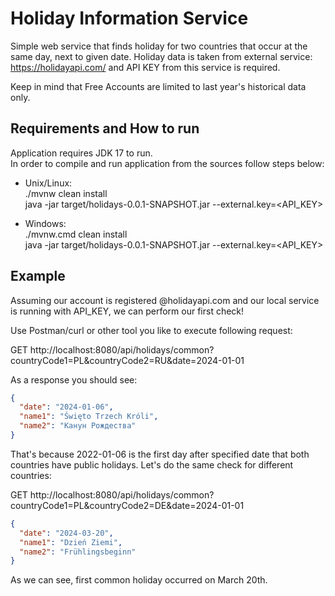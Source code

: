 # Holiday Information Service

Simple web service that finds holiday for two countries that occur at the same day, next to given date.
Holiday data is taken from external service: https://holidayapi.com/ and API KEY from this service is required.

Keep in mind that Free Accounts are limited to last year's historical data only.

## Requirements and How to run

Application requires JDK 17 to run. \
In order to compile and run application from the sources follow steps below:
- Unix/Linux: \
  ./mvnw clean install \
  java -jar target/holidays-0.0.1-SNAPSHOT.jar --external.key=<API_KEY>

- Windows:  \
  ./mvnw.cmd clean install \
  java -jar target/holidays-0.0.1-SNAPSHOT.jar --external.key=<API_KEY>

## Example
Assuming our account is registered @holidayapi.com and our local service is running with API_KEY, we can perform our first check!

Use Postman/curl or other tool you like to execute following request:

GET http://localhost:8080/api/holidays/common?countryCode1=PL&countryCode2=RU&date=2024-01-01

As a response you should see:
```json
{
  "date": "2024-01-06",
  "name1": "Święto Trzech Króli",
  "name2": "Канун Рождества"
}
```
That's because 2022-01-06 is the first day after specified date that both countries have public holidays.
Let's do the same check for different countries:

GET http://localhost:8080/api/holidays/common?countryCode1=PL&countryCode2=DE&date=2024-01-01

```json
{
  "date": "2024-03-20",
  "name1": "Dzień Ziemi",
  "name2": "Frühlingsbeginn"
}
```

As we can see, first common holiday occurred on March 20th.